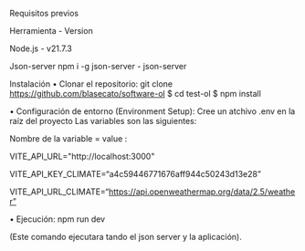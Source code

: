 Requisitos previos

Herramienta	- Version

Node.js	- v21.7.3

Json-server	npm i -g json-server - json-server



Instalación
•	Clonar el repositorio: git clone https://github.com/blasecato/software-ol
$ cd test-ol
$ npm install

•	Configuración de entorno (Environment Setup): Cree un atchivo .env en la raíz del proyecto 
Las variables son las siguientes:

Nombre de la variable	= value :

VITE_API_URL="http://localhost:3000"

VITE_API_KEY_CLIMATE=“a4c59446771676aff944c50243d13e28”

VITE_API_URL_CLIMATE=“https://api.openweathermap.org/data/2.5/weather”

•	Ejecución: npm run dev 

(Este comando ejecutara tando el json server y la aplicación).
